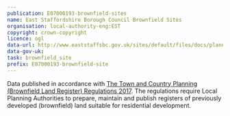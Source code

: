 ```yaml
---
publication: E07000193-brownfield-sites
name: East Staffordshire Borough Council Brownfield Sites
organisation: local-authority-eng:EST
copyright: crown-copyright
licence: ogl
data-url: http://www.eaststaffsbc.gov.uk/sites/default/files/docs/planning/planningpolicy/brownfield/ESBC_Brownfield-Register.csv
data-gov-uk: 
task: brownfield_site
prefix: E07000193-brownfield-site
---
```


Data published in accordance with [The Town and Country Planning (Brownfield Land Register) Regulations 2017](http://www.legislation.gov.uk/uksi/2017/403/contents/made).
The regulations require Local Planning Authorities to prepare, maintain and publish registers of previously developed (brownfield) land suitable for residential development.


